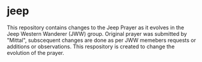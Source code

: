 # jeep
This repository contains changes to the Jeep Prayer as it evolves in the Jeep Western Wanderer (JWW) group. Original prayer was submitted by "Mittal", subscequent changes are done as per JWW memebers requests or additions or observations. This respository is created to change the evolution of the prayer.
